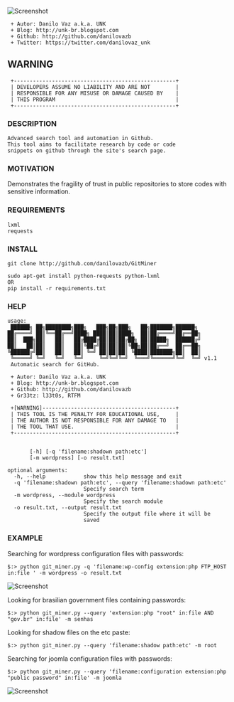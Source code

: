 ![Screenshot](https://3.bp.blogspot.com/-UvpR_QDDAT0/VtiIc8OKrrI/AAAAAAAAboM/69BNKrvdUsU/s1600/gitminer-628x360.png)

```
 + Autor: Danilo Vaz a.k.a. UNK
 + Blog: http://unk-br.blogspot.com
 + Github: http://github.com/danilovazb
 + Twitter: https://twitter.com/danilovaz_unk
```
## WARNING
```
 +---------------------------------------------------+
 | DEVELOPERS ASSUME NO LIABILITY AND ARE NOT        |
 | RESPONSIBLE FOR ANY MISUSE OR DAMAGE CAUSED BY    |
 | THIS PROGRAM                                      |
 +---------------------------------------------------+
```

### DESCRIPTION
```
Advanced search tool and automation in Github.
This tool aims to facilitate research by code or code 
snippets on github through the site's search page.
```
### MOTIVATION
Demonstrates the fragility of trust in public repositories to store codes with sensitive information.

### REQUIREMENTS
```
lxml
requests
```

### INSTALL
```
git clone http://github.com/danilovazb/GitMiner

sudo apt-get install python-requests python-lxml 
OR
pip install -r requirements.txt
```

### HELP
```
usage: 
 ██████╗ ██╗████████╗███╗   ███╗██╗███╗   ██╗███████╗██████╗ 
██╔════╝ ██║╚══██╔══╝████╗ ████║██║████╗  ██║██╔════╝██╔══██╗
██║  ███╗██║   ██║   ██╔████╔██║██║██╔██╗ ██║█████╗  ██████╔╝
██║   ██║██║   ██║   ██║╚██╔╝██║██║██║╚██╗██║██╔══╝  ██╔══██╗
╚██████╔╝██║   ██║   ██║ ╚═╝ ██║██║██║ ╚████║███████╗██║  ██║
 ╚═════╝ ╚═╝   ╚═╝   ╚═╝     ╚═╝╚═╝╚═╝  ╚═══╝╚══════╝╚═╝  ╚═╝ v1.1
 Automatic search for GitHub.                                                            

 + Autor: Danilo Vaz a.k.a. UNK
 + Blog: http://unk-br.blogspot.com
 + Github: http://github.com/danilovazb
 + Gr33tz: l33t0s, RTFM

 +[WARNING]------------------------------------------+
 | THIS TOOL IS THE PENALTY FOR EDUCATIONAL USE,     |
 | THE AUTHOR IS NOT RESPONSIBLE FOR ANY DAMAGE TO   |
 | THE TOOL THAT USE.                                |
 +---------------------------------------------------+


       [-h] [-q 'filename:shadown path:etc']
       [-m wordpress] [-o result.txt]

optional arguments:
  -h, --help            show this help message and exit
  -q 'filename:shadown path:etc', --query 'filename:shadown path:etc'
                        Specify search term
  -m wordpress, --module wordpress
                        Specify the search module
  -o result.txt, --output result.txt
                        Specify the output file where it will be
                        saved
```

### EXAMPLE
Searching for wordpress configuration files with passwords:
```
$:> python git_miner.py -q 'filename:wp-config extension:php FTP_HOST in:file ' -m wordpress -o result.txt
```
![Screenshot](https://2.bp.blogspot.com/-GbpzROiEynQ/VtLytfMqQiI/AAAAAAAAbnk/5hDphP4Mbf4/s1600/wordpressEX.png)

Looking for brasilian government files containing passwords:
```
$:> python git_miner.py --query 'extension:php "root" in:file AND "gov.br" in:file' -m senhas
```

Looking for shadow files on the etc paste:
```
$:> python git_miner.py --query 'filename:shadow path:etc' -m root
```

Searching for joomla configuration files with passwords:
```
$:> python git_miner.py --query 'filename:configuration extension:php "public password" in:file' -m joomla
```
![Screenshot](https://3.bp.blogspot.com/-1AsNmFKfsoA/VtLyvJFy2WI/AAAAAAAAbno/C7xTbxtzOo8/s1600/joomlaEX.png)
